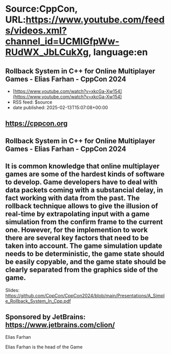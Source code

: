 # Source:CppCon, URL:https://www.youtube.com/feeds/videos.xml?channel_id=UCMlGfpWw-RUdWX_JbLCukXg, language:en

## Rollback System in C++ for Online Multiplayer Games - Elias Farhan - CppCon 2024
 - [https://www.youtube.com/watch?v=xkcGa-Xw154](https://www.youtube.com/watch?v=xkcGa-Xw154)
 - RSS feed: $source
 - date published: 2025-02-13T15:07:08+00:00

https://cppcon.org​
---

Rollback System in C++ for Online Multiplayer Games - Elias Farhan - CppCon 2024
---

It is common knowledge that online multiplayer games are some of the hardest kinds of software to develop. Game developers have to deal with data packets coming with a substancial delay, in fact working with data from the past. The rollback technique allows to give the illusion of real-time by extrapolating input with a game simulation from the confirm frame to the current one. However, for the implemention to work there are several key factors that need to be taken into account. The game simulation update needs to be deterministic, the game state should be easily copyable, and the game state should be clearly separated from the graphics side of the game.
---

Slides: https://github.com/CppCon/CppCon2024/blob/main/Presentations/A_Simple_Rollback_System_In_Cpp.pdf

Sponsored by JetBrains: https://www.jetbrains.com/clion/
---

Elias Farhan

Elias Farhan is the head of the Game

